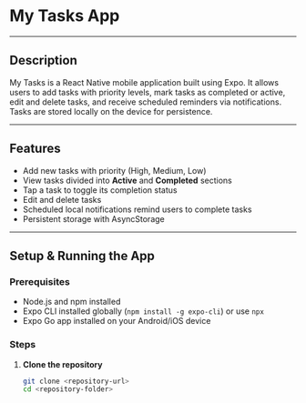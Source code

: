 # My Tasks App  

---

## Description  
My Tasks is a React Native mobile application built using Expo. It allows users to add tasks with priority levels, mark tasks as completed or active, edit and delete tasks, and receive scheduled reminders via notifications. Tasks are stored locally on the device for persistence.

---

## Features  
- Add new tasks with priority (High, Medium, Low)  
- View tasks divided into **Active** and **Completed** sections  
- Tap a task to toggle its completion status  
- Edit and delete tasks  
- Scheduled local notifications remind users to complete tasks  
- Persistent storage with AsyncStorage  

---

## Setup & Running the App  

### Prerequisites  
- Node.js and npm installed  
- Expo CLI installed globally (`npm install -g expo-cli`) or use `npx`  
- Expo Go app installed on your Android/iOS device  

### Steps  

1. **Clone the repository**  
   ```bash
   git clone <repository-url>
   cd <repository-folder>

